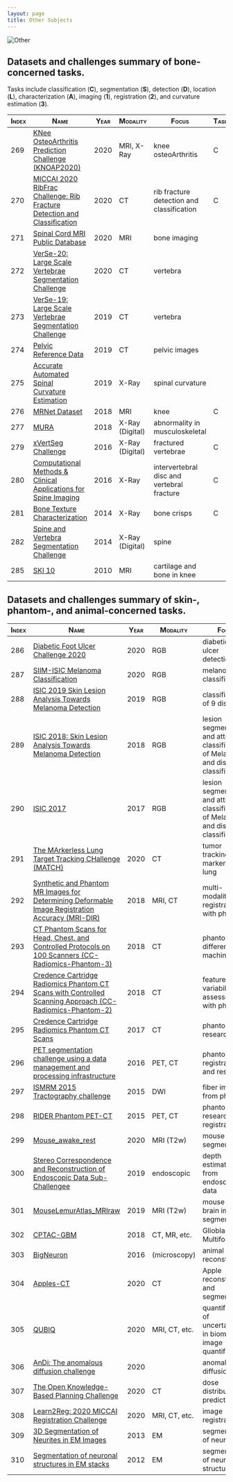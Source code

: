 ```yaml
---
layout: page
title: Other Subjects
---
```


![Other](figures/other.png)

## Datasets and challenges summary of bone-concerned tasks.

Tasks include classification (**C**), segmentation (**S**), detection (**D**), location (**L**), characterization (**A**), imaging (**1**), registration (**2**), and curvature estimation (**3**).

|<span style="font-variant: small-caps; font-weight:bold;"> Index </span>|<span style="font-variant: small-caps; font-weight:bold;"> Name </span>|<span style="font-variant: small-caps; font-weight:bold;"> Year </span>|<span style="font-variant: small-caps; font-weight:bold;"> Modality </span>|<span style="font-variant: small-caps; font-weight:bold;"> Focus </span>|<span style="font-variant: small-caps; font-weight:bold;"> Task </span>|||
|-------|-------|-------|-------|-------|-------|-------|-------|
|269|[KNee OsteoArthritis Prediction Challenge (KNOAP2020)](https://knoap2020.grand-challenge.org/)|2020|MRI, X-Ray|knee osteoArthritis|C|||
|270|[MICCAI 2020 RibFrac Challenge: Rib Fracture Detection and Classification](https://ribfrac.grand-challenge.org/)|2020|CT|rib fracture detection and classification|C||D|
|271|[Spinal Cord MRI Public Database](https://openneuro.org/datasets/ds002900)|2020|MRI|bone imaging|||1|
|272|[VerSe-20: Large Scale Vertebrae Segmentation Challenge](https://verse2019.grand-challenge.org/)|2020|CT|vertebra||S||
|273|[VerSe-19: Large Scale Vertebrae Segmentation Challenge](https://verse2019.grand-challenge.org/)|2019|CT|vertebra||S||
|274|[Pelvic Reference Data](https://wiki.cancerimagingarchive.net/display/Public/Pelvic+Reference+Data)|2019|CT|pelvic images|||2|
|275|[Accurate Automated Spinal Curvature Estimation](https://aasce19.grand-challenge.org/)|2019|X-Ray|spinal curvature|||3|
|276|[MRNet Dataset](https://stanfordmlgroup.github.io/competitions/mrnet/)|2018|MRI|knee|C|||
|277|[MURA](https://stanfordmlgroup.github.io/competitions/mura/)|2018|X-Ray (Digital)|abnormality in musculoskeletal|||A|
|279|[xVertSeg Challenge](http://lit.fe.uni-lj.si/xVertSeg/)|2016|X-Ray (Digital)|fractured vertebrae|C|S||
|280|[Computational Methods & Clinical Applications for Spine Imaging](https://csi2016.wordpress.com/challenge/)|2016|X-Ray|intervertebral disc and vertebral fracture|C|S|L|
|281|[Bone Texture Characterization](https://ieeexplore.ieee.org/document/7163803)|2014|X-Ray|bone crisps|C|||
|282|[Spine and Vertebra Segmentation Challenge](http://spineweb.digitalimaginggroup.ca/spineweb/)|2014|X-Ray (Digital)|spine||S||
|285|[SKI 10](http://www.ski10.org/)|2010|MRI|cartilage and bone in knee||S||

## Datasets and challenges summary of skin-, phantom-, and animal-concerned tasks.



|<span style="font-variant: small-caps; font-weight:bold;"> Index </span>|<span style="font-variant: small-caps; font-weight:bold;"> Name </span>|<span style="font-variant: small-caps; font-weight:bold;"> Year </span>|<span style="font-variant: small-caps; font-weight:bold;"> Modality </span>|<span style="font-variant: small-caps; font-weight:bold;"> Focus </span>|
|-------|-------|-------|-------|-------|
|286|[Diabetic Foot Ulcer Challenge 2020](https://dfu2020.grand-challenge.org/)|2020|RGB|diabetic foot ulcer detection|
|287|[SIIM-ISIC Melanoma Classification](https://www.kaggle.com/c/siim-isic-melanoma-classification)|2020|RGB|melanoma classification|
|288|[ISIC 2019 Skin Lesion Analysis Towards Melanoma Detection](https://challenge2019.isic-archive.com/)|2019|RGB|classification of 9 diseases|
|289|[ISIC 2018: Skin Lesion Analysis Towards Melanoma Detection](https://challenge2018.isic-archive.com/)|2018|RGB|lesion segmentation and attribution classification of Melanoma and disease classification|
|290|[ISIC 2017](https://challenge.isic-archive.com/landing/2017)|2017|RGB|lesion segmentation and attribution classification of Melanoma and disease classification|
|291|[The MArkerless Lung Target Tracking CHallenge (MATCH)](https://www.aapm.org/GrandChallenge/MATCH/)|2020|CT|tumor tracking in markerless lung|
|292|[Synthetic and Phantom MR Images for Determining Deformable Image Registration Accuracy (MRI-DIR)](https://wiki.cancerimagingarchive.net/pages/viewpage.action?pageId=37224702)|2018|MRI, CT|multi-modality registration with phantom|
|293|[CT Phantom Scans for Head, Chest, and Controlled Protocols on 100 Scanners (CC-Radiomics-Phantom-3)](https://wiki.cancerimagingarchive.net/pages/viewpage.action?pageId=46334020)|2018|CT|phantom in different machine|
|294|[Credence Cartridge Radiomics Phantom CT Scans with Controlled Scanning Approach (CC-Radiomics-Phantom-2)](https://wiki.cancerimagingarchive.net/pages/viewpage.action?pageId=39879218)|2018|CT|feature variability assessment with phantom|
|295|[Credence Cartridge Radiomics Phantom CT Scans](https://wiki.cancerimagingarchive.net/display/Public/Credence+Cartridge+Radiomics+Phantom+CT+Scans)|2017|CT|phantom research|
|296|[PET segmentation challenge using a data management and processing infrastructure](https://portal.fli-iam.irisa.fr/petseg-challenge/overview)|2016|PET, CT|phantom registration and research|
|297|[ISMRM 2015 Tractography challenge](http://www.tractometer.org/ismrm_2015_challenge/)|2015|DWI|fiber imaging from phantom|
|298|[RIDER Phantom PET-CT](https://wiki.cancerimagingarchive.net/display/Public/RIDER+Phantom+PET-CT)|2015|PET, CT|phantom research & registration|
|299|[Mouse\_awake\_rest](https://openneuro.org/datasets/ds002551/versions/1.0.0)|2020|MRI (T2w)|mouse brain segmentation|
|300|[Stereo Correspondence and Reconstruction of Endoscopic Data Sub-Challengee](https://endovissub2019-scared.grand-challenge.org)|2019|endoscopic|depth estimation from endoscopic data|
|301|[MouseLemurAtlas\_MRIraw](https://openneuro.org/datasets/ds001945/versions/1.0.0)|2019|MRI (T2w)|mouse lemur brain image segmentation|
|302|[CPTAC-GBM](https://wiki.cancerimagingarchive.net/display/Public/CPTAC-GBM)|2018|CT, MR, etc.|Glioblastoma Multiforme|
|303|[BigNeuron](https://alleninstitute.org/bigneuron/about/)|2016|(microscopy)|animal neuro reconstruction|
|304|[Apples-CT](https://apples-ct.grand-challenge.org/)|2020|CT|Apple reconstruction and segmentation|
|305|[QUBIQ](https://qubiq.grand-challenge.org/)|2020|MRI, CT, etc.|quantification of uncertainties in biomedical image quantification|
|306|[AnDi: The anomalous diffusion challenge](https://competitions.codalab.org/competitions/23601)|2020||anomalous diffusion|
|307|[The Open Knowledge-Based Planning Challenge](https://www.aapm.org/GrandChallenge/OpenKBP/)|2020|CT|dose distributions predictions|
|308|[Learn2Reg: 2020 MICCAI Registration Challenge](https://learn2reg.grand-challenge.org/)|2020|MRI, CT, etc.|image registration|
|309|[3D Segmentation of Neurites in EM Images](http://brainiac2.mit.edu/SNEMI3D/)|2013|EM|segmentation of neurites|
|310|[Segmentation of neuronal structures in EM stacks](http://brainiac2.mit.edu/isbi_challenge/)|2012|EM|segmentation of neuronal structures|